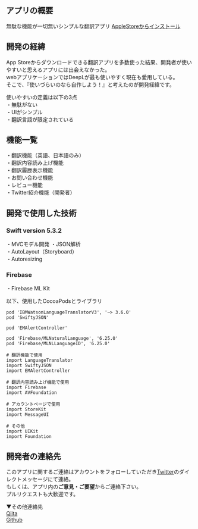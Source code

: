 ## アプリの概要
無駄な機能が一切無いシンプルな翻訳アプリ
[AppleStoreからインストール](#)

## 開発の経緯
App Storeからダウンロードできる翻訳アプリを多数使った結果、開発者が使いやすいと思えるアプリには出会えなかった。      
webアプリケーションではDeepLが最も使いやすく現在も愛用している。  
そこで、『使いづらいのなら自作しよう！』と考えたのが開発経緯です。  

使いやすいの定義は以下の3点  
・無駄がない  
・UIがシンプル  
・翻訳言語が限定されている

## 機能一覧
・翻訳機能（英語、日本語のみ）  
・翻訳内容読み上げ機能  
・翻訳履歴表示機能  
・お問い合わせ機能  
・レビュー機能  
・Twitter紹介機能（開発者）  


## 開発で使用した技術
### Swift version 5.3.2
・MVCモデル開発
・JSON解析    
・AutoLayout（Storyboard）  
・Autoresizing


### Firebase
・Firebase ML Kit   
 
以下、使用したCocoaPodsとライブラリ
```
pod 'IBMWatsonLanguageTranslatorV3', '~> 3.6.0'
pod 'SwiftyJSON'

pod 'EMAlertController'

pod 'Firebase/MLNaturalLanguage', '6.25.0'
pod 'Firebase/MLNLLanguageID', '6.25.0'
```

```
# 翻訳機能で使用
import LanguageTranslator
import SwiftyJSON
import EMAlertController

# 翻訳内容読み上げ機能で使用
import Firebase
import AVFoundation

# アカウントページで使用
import StoreKit
import MessageUI

# その他
import UIKit
import Foundation
```

## 開発者の連絡先
このアプリに関するご連絡はアカウントをフォローしていただき[Twitter](https://twitter.com/ken_sasaki2)のダイレクトメッセージにて連絡。  
もしくは、アプリ内の**ご意見・ご要望**からご連絡下さい。  
プルリクエストも大歓迎です。

▼その他連絡先  
[Qiita](https://qiita.com/nkekisasa222)  
[Github](https://github.com/ken-sasaki-222)
